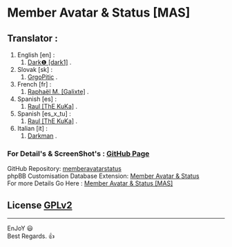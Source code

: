 # Member Avatar & Status [MAS]
   
   
## Translator : 
   
1. English [en] :   
   1. [Dark❶ [dark1]](https://github.com/dark-1) .   
1. Slovak [sk] :   
   1. [GrgoPitic](https://phpbb.com/community/memberlist.php?mode=viewprofile&u=1765796) .   
1. French [fr] :   
   1. [Raphaël M. [Galixte]](https://github.com/Galixte) .   
1. Spanish [es] :   
   1. [Raul [ThE KuKa]](https://phpbb.com/community/memberlist.php?mode=viewprofile&u=94590) .   
1. Spanish [es_x_tu] :   
   1. [Raul [ThE KuKa]](https://phpbb.com/community/memberlist.php?mode=viewprofile&u=94590) .   
1. Italian [it] :   
   1. [Darkman](https://darkylab.altervista.org/forum/memberlist.php?mode=viewprofile&u=53) .   
   
### For Detail's & ScreenShot's : [GitHub Page](https://dark-1.github.io/memberavatarstatus/)   
   
GitHub Repository: [memberavatarstatus](https://github.com/dark-1/memberavatarstatus)   
phpBB Customisation Database Extension: [Member Avatar & Status](https://www.phpbb.com/customise/db/extension/member_avatar_status)   
For more Details Go Here : [Member Avatar & Status [MAS]](https://dark-1.github.io/memberavatarstatus)   
   
## License  [GPLv2](license.txt)   
   
--------------   
EnJoY  😃   
Best Regards.  👍   
   
